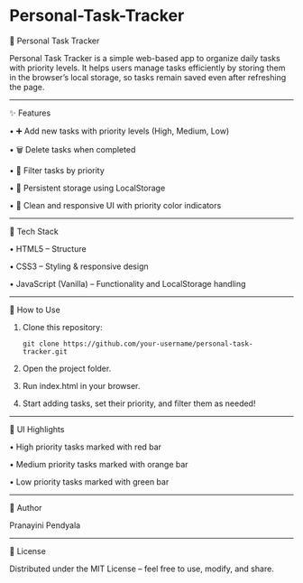 # Personal-Task-Tracker

📝 Personal Task Tracker

Personal Task Tracker is a simple web-based app to organize daily tasks with priority levels. It helps users manage tasks efficiently by storing them in the browser’s local storage, so tasks remain saved even after refreshing the page.

________________________________________

✨ Features

•	➕ Add new tasks with priority levels (High, Medium, Low)

•	🗑️ Delete tasks when completed

•	🎯 Filter tasks by priority

•	💾 Persistent storage using LocalStorage

•	🎨 Clean and responsive UI with priority color indicators

________________________________________

📂 Tech Stack

•	HTML5 – Structure

•	CSS3 – Styling & responsive design

•	JavaScript (Vanilla) – Functionality and LocalStorage handling

________________________________________

🚀 How to Use

1.	Clone this repository:

  	    git clone https://github.com/your-username/personal-task-tracker.git
2.  Open the project folder.
   
3.  Run index.html in your browser.
   
4.  Start adding tasks, set their priority, and filter them as needed!
   
________________________________________

🎨 UI Highlights

•	High priority tasks marked with red bar

•	Medium priority tasks marked with orange bar

•	Low priority tasks marked with green bar

________________________________________

👤 Author

Pranayini Pendyala

________________________________________

📄 License

Distributed under the MIT License – feel free to use, modify, and share.


